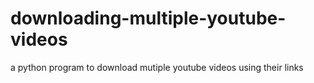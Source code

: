 # downloading-multiple-youtube-videos
a python program to download mutiple youtube videos using their links
